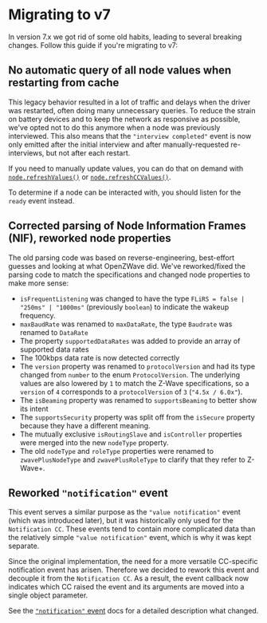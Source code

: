 # Migrating to v7

In version 7.x we got rid of some old habits, leading to several breaking changes. Follow this guide if you're migrating to v7:

## No automatic query of all node values when restarting from cache

This legacy behavior resulted in a lot of traffic and delays when the driver was restarted, often doing many unnecessary queries. To reduce the strain on battery devices and to keep the network as responsive as possible, we've opted not to do this anymore when a node was previously interviewed. This also means that the `"interview completed"` event is now only emitted after the initial interview and after manually-requested re-interviews, but not after each restart.

If you need to manually update values, you can do that on demand with [`node.refreshValues()`](../api/node.md#refreshValues) or [`node.refreshCCValues()`](../api/node.md#refreshCCValues).

To determine if a node can be interacted with, you should listen for the `ready` event instead.

## Corrected parsing of Node Information Frames (NIF), reworked node properties

The old parsing code was based on reverse-engineering, best-effort guesses and looking at what OpenZWave did. We've reworked/fixed the parsing code to match the specifications and changed node properties to make more sense:

-   `isFrequentListening` was changed to have the type `FLiRS = false | "250ms" | "1000ms"` (previously `boolean`) to indicate the wakeup frequency.
-   `maxBaudRate` was renamed to `maxDataRate`, the type `Baudrate` was renamed to `DataRate`
-   The property `supportedDataRates` was added to provide an array of supported data rates
-   The 100kbps data rate is now detected correctly
-   The `version` property was renamed to `protocolVersion` and had its type changed from `number` to the enum `ProtocolVersion`. The underlying values are also lowered by `1` to match the Z-Wave specifications, so a `version` of `4` corresponds to a `protocolVersion` of `3` (`"4.5x / 6.0x"`).
-   The `isBeaming` property was renamed to `supportsBeaming` to better show its intent
-   The `supportsSecurity` property was split off from the `isSecure` property because they have a different meaning.
-   The mutually exclusive `isRoutingSlave` and `isController` properties were merged into the new `nodeType` property.
-   The old `nodeType` and `roleType` properties were renamed to `zwavePlusNodeType` and `zwavePlusRoleType` to clarify that they refer to Z-Wave+.

## Reworked `"notification"` event

This event serves a similar purpose as the `"value notification"` event (which was introduced later), but it was historically only used for the `Notification CC`. These events tend to contain more complicated data than the relatively simple `"value notification"` event, which is why it was kept separate.

Since the original implementation, the need for a more versatile CC-specific notification event has arisen. Therefore we decided to rework this event and decouple it from the `Notification CC`. As a result, the event callback now indicates which CC raised the event and its arguments are moved into a single object parameter.

See the [`"notification"` event](../api/node#quotnotificationquot) docs for a detailed description what changed.
